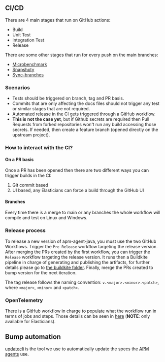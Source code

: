 ## CI/CD

There are 4 main stages that run on GitHub actions:

* Build
* Unit Test
* Integration Test
* Release

There are some other stages that run for every push on the main branches:

* [Microbenchmark](./microbenchmark.yml)
* [Snapshoty](./snapshoty.yml)
* [Sync-branches](./sync-branches.yml)

### Scenarios

* Tests should be triggered on branch, tag and PR basis.
* Commits that are only affecting the docs files should not trigger any test or similar stages that are not required.
* Automated release in the CI gets triggered through a GitHub workflow.
* **This is not the case yet**, but if Github secrets are required then Pull Requests from forked repositories won't run any build accessing those secrets. If needed, then create a feature branch (opened directly on the upstream project).

### How to interact with the CI?

#### On a PR basis

Once a PR has been opened then there are two different ways you can trigger builds in the CI:

1. Git commit based
1. UI based, any Elasticians can force a build through the GitHub UI

#### Branches

Every time there is a merge to main or any branches the whole workflow will compile and test on Linux and Windows.

### Release process

To release a new version of apm-agent-java, you must use the two GitHub Workflows.
Trigger the `Pre Release` workflow targeting the release version.
After merging the PRs created by the first workflow, you can trigger the `Release` workflow targeting the release version.
It runs then a Buildkite pipeline in charge of generating and publishing the artifacts,
for further details please go to [the buildkite folder](../../.buildkite/README.md).
Finally, merge the PRs created to bump version for the next iteration.

The tag release follows the naming convention: `v.<major>.<minor>.<patch>`, where `<major>`, `<minor>` and `<patch>`.

### OpenTelemetry

There is a GitHub workflow in charge to populate what the workflow run in terms of jobs and steps. Those details can be seen in [here](https://ela.st/oblt-ci-cd-stats) (**NOTE**: only available for Elasticians).

## Bump automation

[updatecli](https://www.updatecli.io/) is the tool we use to automatically update the specs
the [APM agents](./updatecli.yml) use.
